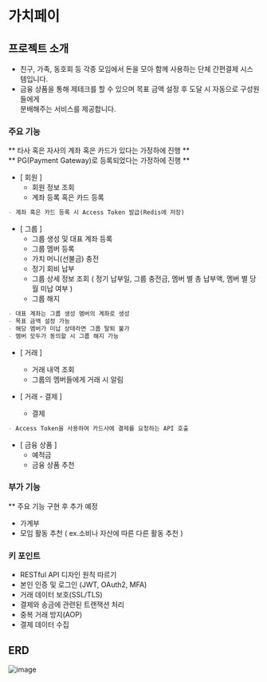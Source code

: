 # 가치페이

## 프로젝트 소개
- 친구, 가족, 동호회 등 각종 모임에서 돈을 모아 함께 사용하는 단체 간편결제 시스템입니다.
- 금융 상품을 통해 제테크를 할 수 있으며 목표 금액 설정 후 도달 시 자동으로 구성원들에게<br>
분배해주는 서비스를 제공합니다.

### 주요 기능

** 타사 혹은 자사의 계좌 혹은 카드가 있다는 가정하에 진행 **<br>
** PG(Payment Gateway)로 등록되었다는 가정하에 진행 **<br>
- [ 회원 ] 
  - 회원 정보 조회
  - 계좌 등록 혹은 카드 등록
```markdown
- 계좌 혹은 카드 등록 시 Access Token 발급(Redis에 저장)
```

- [ 그룹 ]
  - 그룹 생성 및 대표 계좌 등록
  - 그룹 멤버 등록
  - 가치 머니(선불금) 충전
  - 정기 회비 납부
  - 그룹 상세 정보 조회 ( 정기 납부일, 그룹 충전금, 멤버 별 총 납부액, 멤버 별 당월 미납 여부 )
  - 그룹 해지

```markdown
- 대표 계좌는 그룹 생성 멤버의 계좌로 생성
- 목표 금액 설정 가능
- 해당 멤버가 미납 상태라면 그룹 탈퇴 불가
- 멤버 모두가 동의할 시 그룹 해지 가능
```

- [ 거래 ]
  - 거래 내역 조회
  - 그룹의 멤버들에게 거래 시 알림

- [ 거래 - 결제 ]
  - 결제
```markdown
- Access Token을 사용하여 카드사에 결제를 요청하는 API 호출
```

- [ 금융 상품 ]
  - 예적금
  - 금융 상품 추천

### 부가 기능 
** 주요 기능 구현 후 추가 예정 

- 가계부
- 모임 활동 추천 ( ex.소비나 자산에 따른 다른 활동 추천 )

### 키 포인트 
- RESTful API 디자인 원칙 따르기
- 본인 인증 및 로그인 (JWT, OAuth2, MFA)
- 거래 데이터 보호(SSL/TLS)
- 결제와 송금에 관련된 트랜잭션 처리
- 중복 거래 방지(AOP)
- 결제 데이터 수집

## ERD
![image](https://private-user-images.githubusercontent.com/167763898/341130388-200aab29-5d8e-4153-971b-e7eda347dea5.png?jwt=eyJhbGciOiJIUzI1NiIsInR5cCI6IkpXVCJ9.eyJpc3MiOiJnaXRodWIuY29tIiwiYXVkIjoicmF3LmdpdGh1YnVzZXJjb250ZW50LmNvbSIsImtleSI6ImtleTUiLCJleHAiOjE3MTg4MTA5MjksIm5iZiI6MTcxODgxMDYyOSwicGF0aCI6Ii8xNjc3NjM4OTgvMzQxMTMwMzg4LTIwMGFhYjI5LTVkOGUtNDE1My05NzFiLWU3ZWRhMzQ3ZGVhNS5wbmc_WC1BbXotQWxnb3JpdGhtPUFXUzQtSE1BQy1TSEEyNTYmWC1BbXotQ3JlZGVudGlhbD1BS0lBVkNPRFlMU0E1M1BRSzRaQSUyRjIwMjQwNjE5JTJGdXMtZWFzdC0xJTJGczMlMkZhd3M0X3JlcXVlc3QmWC1BbXotRGF0ZT0yMDI0MDYxOVQxNTIzNDlaJlgtQW16LUV4cGlyZXM9MzAwJlgtQW16LVNpZ25hdHVyZT1mMDA3ZjU2Mzc1NDc4YTk2M2I2ZWY2OTZjNmUyZDZiYjUyZjJhZmM2MTg0OTVjNjM5ZjhhYmM0NmEzNjQxNTBiJlgtQW16LVNpZ25lZEhlYWRlcnM9aG9zdCZhY3Rvcl9pZD0wJmtleV9pZD0wJnJlcG9faWQ9MCJ9.XK8nsuP2_1z04nOseHNQn9ZwPYcBsmh4izBfzGMpQmI)